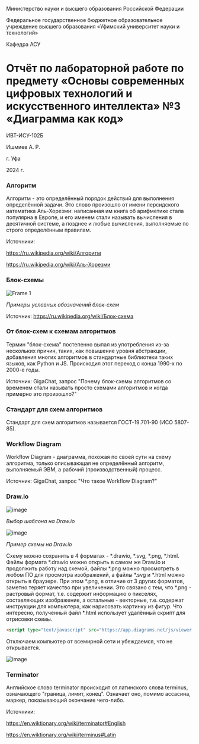 Министерство науки и высшего образования Российской Федерации

Федеральное государственное бюджетное образовательное учреждение высшего образования «Уфимский университет науки и технологий»

Кафедра АСУ

# Отчёт по лабораторной работе по предмету «Основы современных цифровых технологий и искусственного интеллекта» №3 «Диаграмма как код»

ИВТ-ИСУ-102Б

Ишмиев А. Р.

г. Уфа

2024 г.

### Алгоритм

Алгоритм - это определённый порядок действий для выполнения определённой задачи. Это слово произошло от имени персидского иатематика Аль-Хорезми: написанная им книга об арифметике стала популярна в Европе, и его именем стали называть вычисления
в десятичной системе, а позднее и любые вычисления, выполняемые по строго определённым правилам.

Источники:

https://ru.wikipedia.org/wiki/Алгоритм

https://ru.wikipedia.org/wiki/Аль-Хорезми

### Блок-схемы

![Frame 1](https://github.com/user-attachments/assets/79511834-82b5-4c23-8fb6-a11b2fd15d53)

*Примеры условных обозначений блок-схем*

Источник: https://ru.wikipedia.org/wiki/Блок-схема

### От блок-схем к схемам алгоритмов

Термин "блок-схема" постепенно выпал из употребления из-за нескольких причин, таких, как повышение уровня абстракции,
добавления многих алгоритмов в стандартные библиотеки таких языков, как Python и JS. Происходил этот переход с конца 1990-х по 2000-е годы.

Источник: GigaChat, запрос "Почему блок-схемы алгоритмов со временем стали называть просто схемами алгоритмов и когда примерно это произошло?"

### Стандарт для схем алгоритмов

Стандарт для схем алгоритмов называется ГОСТ-19.701-90 (ИСО 5807-85).

### Workflow Diagram

Workflow Diagram - диаграмма, похожая по своей сути на схему алгоритма, только описывающая не определённый алгоритм, выполняемый ЭВМ,
а рабочий (производственный) процесс.

Источник: GigaChat, запрос "Что такое Workflow Diagram?"

### Draw.io

![image](https://github.com/user-attachments/assets/86f63d5d-5158-4a50-97ae-58cabcf5cc58)

*Выбор шаблона на Draw.io*

![image](https://github.com/user-attachments/assets/3e38de6b-fb57-4056-8e19-baae4e69b52e)

*Пример схемы на Draw.io*

Схему можно сохранить в 4 форматах - *.drawio, *.svg, *.png, *.html.
Файлы формата *.drawio можно открыть в самом же Draw.io и продолжить работу над схемой, файлы *.png можно просмотреть
в любом ПО для просмотра изображений, а файлы *.svg и *.html можно открыть в браузере.
При этом *.png, в отличие от 3 других форматов, заметно теряет качество при увеличении.
Это связано с тем, что *.png - растровый формат, т.е. содержит информацию о пикселях, составляющих изображение,
а остальные - векторные, т.е. содержат инструкции для компьютера, как нарисовать картинку из фигур.
Что интересно, полученный файл *.html использует удалённый скрипт для отрисовки схемы.

```html
<script type="text/javascript" src="https://app.diagrams.net/js/viewer-static.min.js"></script>
```

Отключаем компьютер от всемирной сети и убеждаемся, что не открывается.

![image](https://github.com/user-attachments/assets/cc705c17-de1a-4668-af41-09b679d41a70)

### Terminator

Английское слово terminator происходит от латинского слова terminus, означающего "граница, лимит, конец".
Означает оно, помимо ассасина, маркер, показывающий окончание чего-либо.

Источники:

https://en.wiktionary.org/wiki/terminator#English

https://en.wiktionary.org/wiki/terminus#Latin


